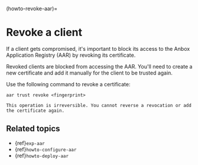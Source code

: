 (howto-revoke-aar)=

# Revoke a client

If a client gets compromised, it's important to block its access to the Anbox Application Registry (AAR) by revoking its certificate.

Revoked clients are blocked from accessing the AAR. You'll need to create a new certificate and add it manually for the client to be trusted again.

Use the following command to revoke a certificate:

    aar trust revoke <fingerprint>

```{caution}
This operation is irreversible. You cannot reverse a revocation or add the certificate again.
```

## Related topics

* {ref}`exp-aar`
* {ref}`howto-configure-aar`
* {ref}`howto-deploy-aar`
